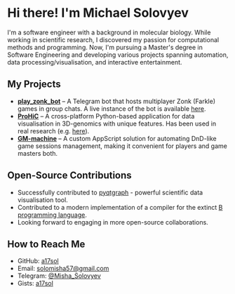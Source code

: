# Hi there! I'm Michael Solovyev

I'm a software engineer with a background in molecular biology. While working in scientific research, I discovered my passion for computational methods and programming. Now, I'm pursuing a Master's degree in Software Engineering and developing various projects spanning automation, data processing/visualisation, and interactive entertainment.

## My Projects
- **[play_zonk_bot](https://github.com/a17sol/play_zonk_bot)** – A Telegram bot that hosts multiplayer Zonk (Farkle) games in group chats. A live instance of the bot is available [here](https://t.me/play_zonk_bot).
- **[ProHiC](https://github.com/a17sol/ProHiC)** – A cross-platform Python-based application for data visualisation in 3D-genomics with unique features. Has been used in real research (e.g. [here](https://www.biorxiv.org/content/10.1101/2021.04.30.439615v1.full)).
- **[GM-machine](https://github.com/a17sol/GM-machine)** – A custom AppScript solution for automating DnD-like game sessions management, making it convenient for players and game masters both.

## Open-Source Contributions
- Successfully contributed to [pyqtgraph](https://github.com/pyqtgraph/pyqtgraph) - powerful scientific data visualisation tool.
- Contributed to a modern implementation of a compiler for the extinct [B programming language](https://github.com/tsoding/b).
- Looking forward to engaging in more open-source collaborations.

## How to Reach Me
- GitHub: [a17sol](https://github.com/your-username)
- Email: solomisha57@gmail.com
- Telegram: [@Misha_Solovyev](https://t.me/Misha_Solovyev)
- Gists: [a17sol](https://gist.github.com/a17sol)

<!--
**a17sol/a17sol** is a ✨ _special_ ✨ repository because its `README.md` (this file) appears on your GitHub profile.

Here are some ideas to get you started:

- 🔭 I’m currently working on ...
- 🌱 I’m currently learning ...
- 👯 I’m looking to collaborate on ...
- 🤔 I’m looking for help with ...
- 💬 Ask me about ...
- 📫 How to reach me: ...
- 😄 Pronouns: ...
- ⚡ Fun fact: ...
-->
